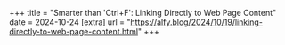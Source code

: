 +++
title = "Smarter than 'Ctrl+F': Linking Directly to Web Page Content"
date = 2024-10-24
[extra]
url = "https://alfy.blog/2024/10/19/linking-directly-to-web-page-content.html"
+++
